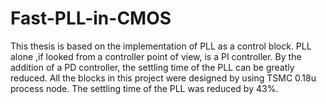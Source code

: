 # Fast-PLL-in-CMOS
This thesis is based on the implementation of PLL as a control block. PLL alone ,if looked from a controller point of view, is a PI controller. By the addition of a PD controller, the settling time of the PLL can be greatly reduced. All the blocks in this project were designed by using TSMC 0.18u process node. The settling time of the PLL was reduced by 43\%.
